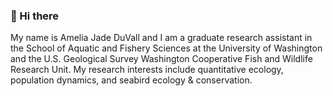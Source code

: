 ### 👋 Hi there 

<!--
**ameliaduvall/ameliaduvall** is a ✨ _special_ ✨ repository because its `README.md` (this file) appears on your GitHub profile. --!>

My name is Amelia Jade DuVall and I am a graduate research assistant in the School of Aquatic and Fishery Sciences at the University of Washington and the U.S. Geological Survey Washington Cooperative Fish and Wildlife Research Unit. My research interests include quantitative ecology, population dynamics, and seabird ecology & conservation. 
